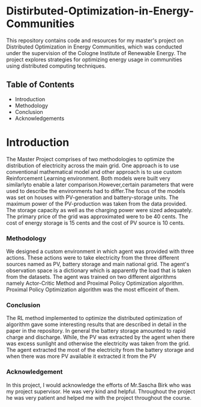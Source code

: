 # Distirbuted-Optimization-in-Energy-Communities
This repository contains code and resources for my master's project on Distributed Optimization in Energy Communities, which was conducted under the supervision of the Cologne Institute of Renewable Energy. The project explores strategies for optimizing energy usage in communities using distributed computing techniques.

## Table of Contents 
- Introduction
- Methodology
- Conclusion
- Acknowledgements

# Introduction 
The Master Project comprises of two methodologies to optimize the distribution of electricity across the main grid. One approach is to use conventional mathematical model and other approach is to use custom Reinforcement Learning environment. Both models were built very similarlyto enable a later comparison.However,certain parameters that were used to describe the environments had to differ.The focus of the models was set on houses with PV-generation and battery-storage units. The maximum power of the PV-production was taken from  the data provided. The storage capacity as well as the charging power were sized adequately. The primary price of the grid was approximated were to be 40 cents. The cost of energy storage is 15 cents and the cost of PV source is 10 cents.

### Methodology
We designed a custom environment in which agent was provided with three actions. These actions were to take electricity from the three different sources named as PV, battery storage and main national grid. The agent's observation space is a dictionary which is apparently the load that is taken from the datasets. The agent was trained on two different algorithms namely Actor-Critic Method and Proximal Policy Optimization algorithm. Proximal Policy Optimization algorithm was the most efficeint of them. 

### Conclusion
The RL method implemented to optimize the distributed optimization of algorithm gave some interesting results that are described in detail in the paper in the repository. In general the battery storage amounted to rapid charge and discharge. While, the PV was extracted by the agent when there was excess sunlight and otherwise the electricity was taken from the grid. The agent extracted the most of the electricity from the battery storage and when there was more PV available it extracted it from the PV

### Acknowledgement
In this project, I would acknowledge the efforts of Mr.Sascha Birk who was my project supervisor. He was very kind and helpful. Throughout the project he was very patient and helped me with the project throughout the course. 



